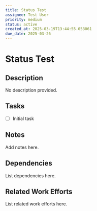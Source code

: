 ```yaml
---
title: Status Test
assignee: Test User
priority: medium
status: active
created_at: 2025-03-19T13:44:55.053061
due_date: 2025-03-26
---
```


# Status Test

## Description
No description provided.

## Tasks
- [ ] Initial task

## Notes
Add notes here.

## Dependencies
List dependencies here.

## Related Work Efforts
List related work efforts here.